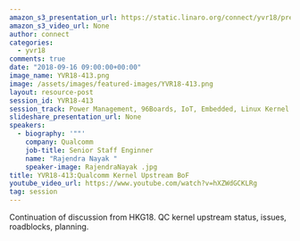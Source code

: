 ```yaml
---
amazon_s3_presentation_url: https://static.linaro.org/connect/yvr18/presentations/yvr18-413.pdf
amazon_s3_video_url: None
author: connect
categories:
  - yvr18
comments: true
date: "2018-09-16 09:00:00+00:00"
image_name: YVR18-413.png
image: /assets/images/featured-images/YVR18-413.png
layout: resource-post
session_id: YVR18-413
session_track: Power Management, 96Boards, IoT, Embedded, Linux Kernel
slideshare_presentation_url: None
speakers:
  - biography: '""'
    company: Qualcomm
    job-title: Senior Staff Enginner
    name: "Rajendra Nayak "
    speaker-image: RajendraNayak .jpg
title: YVR18-413:Qualcomm Kernel Upstream BoF
youtube_video_url: https://www.youtube.com/watch?v=hXZWdGCKLRg
tag: session
---
```


Continuation of discussion from HKG18. QC kernel upstream status, issues, roadblocks, planning.
